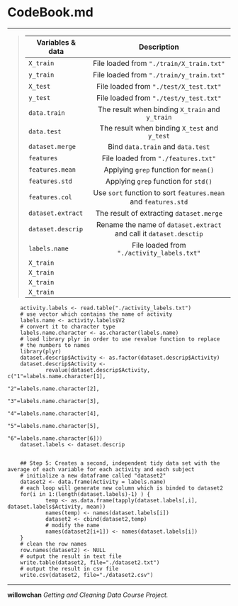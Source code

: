 # CodeBook.md
--------------------------------------------

> | Variables & data     | Description|
> | -------------  |:-------------:|
> | `X_train`      |File loaded from `"./train/X_train.txt"`     |
> | `y_train`      |File loaded from `"./train/y_train.txt"`       |
> | `X_test`      |File loaded from `"./test/X_test.txt"`    |
> | `y_test`      |File loaded from `"./test/y_test.txt"`    |
> | `data.train`      |The result when binding `X_train` and `y_train`    |
> | `data.test`      |The result when binding `X_test` and `y_test`    |
> | `dataset.merge`      |Bind `data.train` and `data.test`    |
> | `features`      |File loaded from `"./features.txt"`    |
> | `features.mean`      |Applying `grep` function for `mean()`    |
> | `features.std`      |Applying `grep` function for `std()`    |
> | `features.col`      |Use `sort` function to sort `features.mean` and `features.std`    |
> | `dataset.extract`      |The result of extracting `dataset.merge`    |
> | `dataset.descrip`      |Rename the name of `dataset.extract` and call it `dataset.desctip`    |
> | `labels.name`      |File loaded from `"./activity_labels.txt"`    |
> | `X_train`      |    |
> | `X_train`      |    |
> | `X_train`      |    |
> | `X_train`      |    |

        
        activity.labels <- read.table("./activity_labels.txt")
        # use vector which contains the name of activity
        labels.name <- activity.labels$V2
        # convert it to character type
        labels.name.character <- as.character(labels.name)
        # load library plyr in order to use revalue function to replace
        # the numbers to names
        library(plyr)
        dataset.descrip$Activity <- as.factor(dataset.descrip$Activity)
        dataset.descrip$Activity <-
                revalue(dataset.descrip$Activity, c("1"=labels.name.character[1], 
                                                    "2"=labels.name.character[2], 
                                                    "3"=labels.name.character[3], 
                                                    "4"=labels.name.character[4], 
                                                    "5"=labels.name.character[5], 
                                                    "6"=labels.name.character[6]))
        dataset.labels <- dataset.descrip
        
        
        ## Step 5: Creates a second, independent tidy data set with the average of each variable for each activity and each subject 
        # initialize a new dataframe called "dataset2"
        dataset2 <- data.frame(Activity = labels.name)
        # each loop will generate new column which is binded to dataset2
        for(i in 1:(length(dataset.labels)-1) ) {
                temp <- as.data.frame(tapply(dataset.labels[,i], dataset.labels$Activity, mean))
                names(temp) <- names(dataset.labels[i])
                dataset2 <- cbind(dataset2,temp)
                # modify the name
                names(dataset2[i+1]) <- names(dataset.labels[i])
        }
        # clean the row names
        row.names(dataset2) <- NULL
        # output the result in text file
        write.table(dataset2, file="./dataset2.txt")
        # output the result in csv file
        write.csv(dataset2, file="./dataset2.csv")
        








------------------------------------------------
**willowchan**
*Getting and Cleaning Data Course Project.*